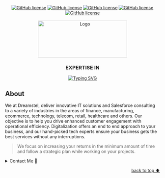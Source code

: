 <!-- Intro-->

<!--
* Thanks for reviewing my Project-README-Template! 
* Access the blank-template here (https://github.com/YousefIbrahimismail/Project-README-Template/blob/main/Templates/_blank-README.md) 
* 
* Read the comments for an easy step by step guide.or read this Make_it_Yours guide here: () // add Personalization_md_file
* Enjoy!
-->


<!-- Shields Section--><!-- Optional -->

<!-- 
* Insert project shields and badges through this link https://shields.io/
* 
*
-->

<div align="center">
    <a href="https://dreamstel.com"><img alt="GitHub license" src="https://img.shields.io/badge/Laravel-Codeigniter-brown?color=e74122&style=for-the-badge"></a>
    <a href="https://dreamstel.com"><img alt="GitHub license" src="https://img.shields.io/badge/Node-Angular-green?color=aa2a2c&style=for-the-badge"></a>
    <a href="https://dreamstel.com"><img alt="GitHub license" src="https://img.shields.io/badge/React-blue?color=5ed3f3&style=for-the-badge"></a>
    <a href="https://dreamstel.com"><img alt="GitHub license" src="https://img.shields.io/badge/WooCommerce-corePHP-green?color=7b51ad&style=for-the-badge"></a>
    <a href="https://dreamstel.com"><img alt="GitHub license" src="https://img.shields.io/badge/MySql-MongoDB-green?color=118d4d&style=for-the-badge"></a>
   </div>
<br>


<!-- Logo Section  --><!-- Required -->

<!--
* Insert an image URL in the <img> "src" attribute bellow. (line )
* 
* Insert your github profile URL in the <a> "href" attribute bellow (line )
-->
<div align="center">
    <a href="https://dreamstel.com" target="_blank">
        <img src="https://www.dreamstel.com/blog/img/logo.png" 
        alt="Logo" width="290" height="120">
    </a>
</div>

<!-- Project title 
* use a dynamic typing-SvG here https://readme-typing-svg.demolab.com/demo/
*
*  Instead you can type your project name after a # header
-->

<div align="center"><h3>EXPERTISE IN</h3>
<a href="https://dreamstel.com" target="_blank"><img src="https://readme-typing-svg.demolab.com?font=Fira+Code&pause=1000&center=true&vCenter=true&random=false&width=435&lines=Web+application+solutions;Ecommerce+Solutions;Mobile+app+development;UI+%26+UX+Design;IT+Consulting" alt="Typing SVG" />
</a></div>


## About<!-- Required -->
<!-- 
* information about the project 
* 
* keep it short and sweet
-->


We at Dreamstel, deliver innovative IT solutions and Salesforce consulting to a variety of industries in the areas of finance, manufacturing, ecommerce, technology, telecom, retail, healthcare and others. Our objective is to help you drive enhanced customer engagement with operational efficiency. Digitalization offers an end to end approach to your business, and our hand-picked tech experts ensure your business gets the best services without any interruptions.



> We focus on increasing your returns in the minimum amount of time and follow a strategic plan while working on your projects.

<details>
    <summary>Contact Me 📨</summary>

### Contact<!-- Required -->
Email: [info@dreamstel.com](mailto:info@dreamstel.com)
Comtact Number: +91-120-4399820
<!-- 
* add your email and contact info here
* 
* 
-->
</details>


<!-- - Use this html element to create a back to top button. -->
<p align="right"><a href="#how-to-use-this-project">back to top ⬆️</a></p>
